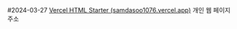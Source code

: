 #2024-03-27
[Vercel HTML Starter (samdasoo1076.vercel.app)](https://samdasoo1076.vercel.app/) 
개인 웹 페이지 주소